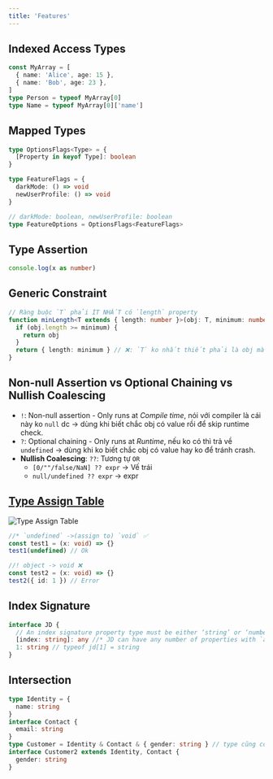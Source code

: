 ```yaml
---
title: 'Features'
---
```


## Indexed Access Types

```ts
const MyArray = [
  { name: 'Alice', age: 15 },
  { name: 'Bob', age: 23 },
]
type Person = typeof MyArray[0]
type Name = typeof MyArray[0]['name']
```

## Mapped Types

```ts
type OptionsFlags<Type> = {
  [Property in keyof Type]: boolean
}

type FeatureFlags = {
  darkMode: () => void
  newUserProfile: () => void
}

// darkMode: boolean, newUserProfile: boolean
type FeatureOptions = OptionsFlags<FeatureFlags>
```

## Type Assertion

```ts
console.log(x as number)
```

## Generic Constraint

```ts
// Ràng buộc `T` phải ÍT NHẤT có `length` property
function minLength<T extends { length: number }>(obj: T, minimum: number): T {
  if (obj.length >= minimum) {
    return obj
  }
  return { length: minimum } // ❌: `T` ko nhất thiết phải là obj mà có thể là array hoặc string (đều có `length` property)
}
```

## Non-null Assertion vs Optional Chaining vs Nullish Coalescing

- `!`: Non-null assertion - Only runs at _Compile time_, nói với compiler là cái này ko `null` dc &rarr; dùng khi biết chắc obj có value rồi để skip runtime check.
- `?`: Optional chaining - Only runs at _Runtime_, nếu ko có thì trả về `undefined` &rarr; dùng khi ko biết chắc obj có value hay ko để tránh crash.
- **Nullish Coalescing**: `??`: Tương tự `OR`
  - `[0/""/false/NaN] ?? expr` &rarr; Vế trái
  - `null/undefined ?? expr` &rarr; expr

## [Type Assign Table](https://www.typescriptlang.org/docs/handbook/type-compatibility.html#any-unknown-object-void-undefined-null-and-never-assignability)

![Type Assign Table](https://i.imgur.com/OXp9Bta.png)

```ts
//* `undefined` ->(assign to) `void` ✅
const test1 = (x: void) => {}
test1(undefined) // Ok

//! object -> void ❌
const test2 = (x: void) => {}
test2({ id: 1 }) // Error
```

## Index Signature

```ts
interface JD {
  // An index signature property type must be either ‘string’ or ‘number’
  [index: string]: any //* JD can have any number of properties with `any` type
  1: string // typeof jd[1] = string
}
```

## Intersection

```ts
type Identity = {
  name: string
}
interface Contact {
  email: string
}
type Customer = Identity & Contact & { gender: string } // type cũng có thể dc tạo từ 2 interface intersection
interface Customer2 extends Identity, Contact {
  gender: string
}
```
